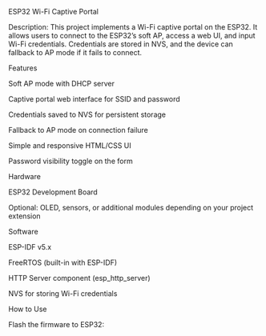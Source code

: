 ESP32 Wi-Fi Captive Portal

Description:
This project implements a Wi-Fi captive portal on the ESP32. It allows users to connect to the ESP32’s soft AP, access a web UI, and input Wi-Fi credentials. Credentials are stored in NVS, and the device can fallback to AP mode if it fails to connect.

Features

Soft AP mode with DHCP server

Captive portal web interface for SSID and password

Credentials saved to NVS for persistent storage

Fallback to AP mode on connection failure

Simple and responsive HTML/CSS UI

Password visibility toggle on the form

Hardware

ESP32 Development Board

Optional: OLED, sensors, or additional modules depending on your project extension

Software

ESP-IDF v5.x

FreeRTOS (built-in with ESP-IDF)

HTTP Server component (esp_http_server)

NVS for storing Wi-Fi credentials

How to Use

Flash the firmware to ESP32:
